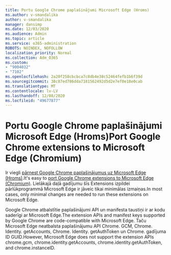 ```yaml
---
title: Portu Google Chrome paplašinājumi Microsoft Edge (Hroms)
ms.author: v-smandalika
author: v-smandalika
manager: dansimp
ms.date: 12/03/2020
ms.audience: Admin
ms.topic: article
ms.service: o365-administration
ROBOTS: NOINDEX, NOFOLLOW
localization_priority: Normal
ms.collection: Adm_O365
ms.custom:
- "9004032"
- "7102"
ms.openlocfilehash: 2a20f258cbcbca7c8db4e38c52464fefb1b6f39d
ms.sourcegitcommit: 38c87ed786dda7181562492d5d2e7ef0e18e0cab
ms.translationtype: MT
ms.contentlocale: lv-LV
ms.lasthandoff: 12/08/2020
ms.locfileid: "49677877"
---
```

# <a name="port-google-chrome-extensions-to-microsoft-edge-chromium"></a><span data-ttu-id="4c24f-102">Portu Google Chrome paplašinājumi Microsoft Edge (Hroms)</span><span class="sxs-lookup"><span data-stu-id="4c24f-102">Port Google Chrome extensions to Microsoft Edge (Chromium)</span></span>

<span data-ttu-id="4c24f-103">Ir viegli [pārnest Google Chrome paplašinājumus uz Microsoft Edge (Hroms)](https://docs.microsoft.com/microsoft-edge/extensions-chromium/developer-guide/port-chrome-extension).</span><span class="sxs-lookup"><span data-stu-id="4c24f-103">It's easy to [port Google Chrome extensions to Microsoft Edge (Chromium)](https://docs.microsoft.com/microsoft-edge/extensions-chromium/developer-guide/port-chrome-extension).</span></span> <span data-ttu-id="4c24f-104">Lielākajā daļā gadījumu šīs Extensions izpildei pārlūkprogrammā Microsoft Edge ir jāveic tikai minimālas izmaiņas.</span><span class="sxs-lookup"><span data-stu-id="4c24f-104">In most cases, only minimal changes are needed to run these extensions on Microsoft Edge.</span></span>

<span data-ttu-id="4c24f-105">Google Chrome atbalstītie paplašinājumi API un manifesta taustiņi ir ar kodu saderīgi ar Microsoft Edge.</span><span class="sxs-lookup"><span data-stu-id="4c24f-105">The extension APIs and manifest keys supported by Google Chrome are code-compatible with Microsoft Edge.</span></span> <span data-ttu-id="4c24f-106">Taču Microsoft Edge neatbalsta paplašinājumu API Chrome. GCM, Chrome. Identity. getAccounts, Chrome. Identity. getAuthToken un Chrome. gadījuma ID GUID.</span><span class="sxs-lookup"><span data-stu-id="4c24f-106">However, Microsoft Edge does not support the extension APIs chrome.gcm, chrome.identity.getAccounts, chrome.identity.getAuthToken, and chrome.instanceID.</span></span>